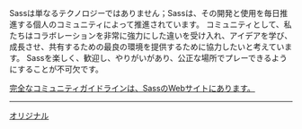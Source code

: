 Sassは単なるテクノロジーではありません；Sassは、その開発と使用を毎日推進する個人のコミュニティによって推進されています。
コミュニティとして、私たちはコラボレーションを非常に強力にした違いを受け入れ、アイデアを学び、成長させ、共有するための最良の環境を提供するために協力したいと考えています。
Sassを楽しく、歓迎し、やりがいがあり、公正な場所でプレーできるようにすることが不可欠です。

[完全なコミュニティガイドラインは、SassのWebサイトにあります。][link]

[link]: https://sass-lang.com/community-guidelines

---
[オリジナル](https://github.com/sass/sass/blob/master/CODE_OF_CONDUCT.md)
